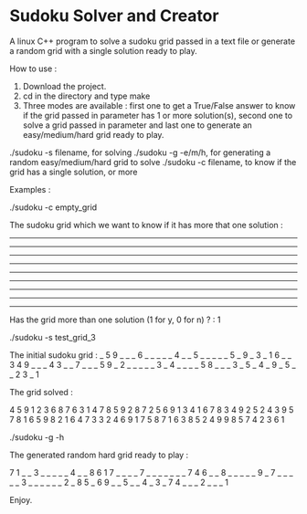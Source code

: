 # Sudoku Solver and Creator

A linux C++ program to solve a sudoku grid passed in a text file or generate a random grid with a single solution ready to play.

How to use :

1) Download the project.
2) cd in the directory and type make
3) Three modes are available : first one to get a True/False answer to know if the grid passed in parameter has 1 or more solution(s), second one to solve a grid passed in parameter and last one to generate an easy/medium/hard grid ready to play.

./sudoku -s filename, for solving
./sudoku -g -e/m/h, for generating a random easy/medium/hard grid to solve
./sudoku -c filename, to know if the grid has a single solution, or more

Examples :

./sudoku -c empty_grid

The sudoku grid which we want to know if it has more that one solution :

_ _ _ _ _ _ _ _ _ 

_ _ _ _ _ _ _ _ _ 

_ _ _ _ _ _ _ _ _ 

_ _ _ _ _ _ _ _ _ 

_ _ _ _ _ _ _ _ _ 

_ _ _ _ _ _ _ _ _ 

_ _ _ _ _ _ _ _ _ 

_ _ _ _ _ _ _ _ _ 

_ _ _ _ _ _ _ _ _ 

Has the grid more than one solution (1 for y, 0 for n) ? : 1

./sudoku -s test_grid_3 

The initial sudoku grid :
_ 5 9 _ _ _ 6 _ _ 
_ _ _ 4 _ _ 5 _ _ 
_ _ _ 5 _ 9 _ 3 _ 
1 6 _ _ 3 4 9 _ _ 
_ 4 3 _ _ 7 _ _ _ 
5 9 _ 2 _ _ _ _ _ 
3 _ 4 _ _ _ _ 5 8 
_ _ _ 3 _ 5 _ 4 _ 
9 _ 5 _ _ 2 3 _ 1 

The grid solved : 

4 5 9 1 2 3 6 8 7 
6 3 1 4 7 8 5 9 2 
8 7 2 5 6 9 1 3 4 
1 6 7 8 3 4 9 2 5 
2 4 3 9 5 7 8 1 6 
5 9 8 2 1 6 4 7 3 
3 2 4 6 9 1 7 5 8 
7 1 6 3 8 5 2 4 9 
9 8 5 7 4 2 3 6 1


./sudoku -g -h

The generated random hard grid ready to play :

7 1 _ _ 3 _ _ _ _ 
_ 4 _ _ 8 6 1 7 _ 
_ _ _ 7 _ _ _ _ _ 
_ _ 7 4 6 _ _ 8 _ 
_ _ _ _ 9 _ 7 _ _ 
_ _ _ 3 _ _ _ _ _ 
_ 2 _ 8 5 _ 6 9 _ 
_ 5 _ _ 4 _ 3 _ 7 
4 _ _ _ 2 _ _ _ 1

Enjoy.
